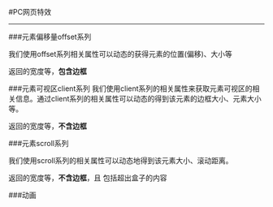 #PC网页特效

---

###元素偏移量offset系列

我们使用offset系列相关属性可以动态的获得元素的位置(偏移)、大小等

返回的宽度等，**包含边框**

###元素可视区client系列
我们使用client系列的相关属性来获取元素可视区的相关信息。通过client系列的相关属性可以动态的得到该元素的边框大小、元素大小等。

返回的宽度等，**不含边框**

###元素scroll系列

我们使用scroll系列的相关属性可以动态地得到该元素大小、滚动距离。

返回的宽度等，**不含边框**，且 包括超出盒子的内容

###动画